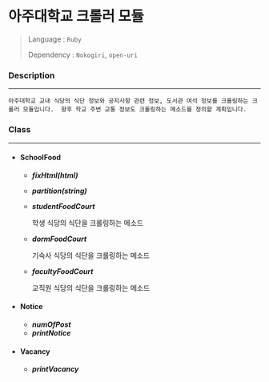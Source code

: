 # 아주대학교 크롤러 모듈

> Language : `Ruby`
>
> Dependency : `Nokogiri`, `open-uri`



### Description

------

```
아주대학교 교내 식당의 식단 정보와 공지사항 관련 정보, 도서관 여석 정보를 크롤링하는 크롤러 모듈입니다.  향후 학교 주변 교통 정보도 크롤링하는 메소드를 정의할 계획입니다.
```





### Class

------

- #### SchoolFood

  - ***fixHtml(html)***

  - ***partition(string)***

  - ***studentFoodCourt***

    학생 식당의 식단을 크롤링하는 메소드

  - ***dormFoodCourt***

    기숙사 식당의 식단을 크롤링하는 메소드

  - ***facultyFoodCourt***

    교직원 식당의 식단을 크롤링하는 메소드



- #### Notice

  - ***numOfPost***
  - ***printNotice***



- #### Vacancy

  - ***printVacancy***

